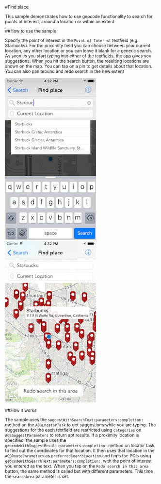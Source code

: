 #Find place

This sample demonstrates how to use geocode functionality to search for points of interest, around a location or within an extent


##How to use the sample

Specify the point of interest in the `Point of Interest` textfield (e.g. Starbucks). For the proximity field you can choose between your current location, any other location or you can leave it blank for a generic search. As soon as you start typing into either of the textfields, the app gives you suggestions. When you hit the search button, the resulting locations are shown on the map. You can tap on a pin to get details about that location. You can also pan around and redo search in the new extent


![](image1.png)
![](image2.png)


##How it works

The sample uses the `suggestWithSearchText:parameters:completion:` method on the `AGSLocatorTask` to get suggestions while you are typing. The suggestions for the each textfield are restricted using `categories` on `AGSSuggestParameters` to return apt results. If a proximity location is specified, the sample uses the `geocodeWithSuggestResult:parameters:completion:` method on locator task to find out the coordinates for that location. It then uses that location in the `AGSRouteParameters` as `preferredSearchLocation` and finds the POIs using `geocodeWithSearchText:parameters:completion:`, with the point of interest you entered as the text. When you tap on the `Redo search in this area` button, the same method is called but with different parameters. This time the `searchArea` parameter is set. 


